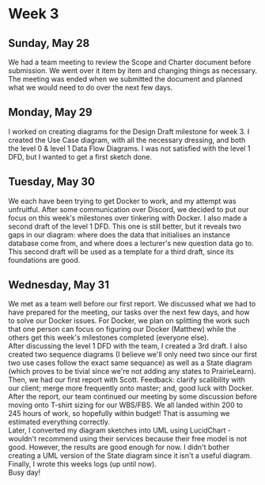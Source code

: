 # Week 3

## Sunday, May 28
We had a team meeting to review the Scope and Charter document before submission. We went over it item by item and changing things as necessary. The meeting was ended when we submitted the document and planned what we would need to do over the next few days.  

##  Monday, May 29
I worked on creating diagrams for the Design Draft milestone for week 3. I created the Use Case diagram, with all the necessary dressing, and both the level 0 & level 1 Data Flow Diagrams. I was not satisfied with the level 1 DFD, but I wanted to get a first sketch done.  

##  Tuesday, May 30
We each have been trying to get Docker to work, and my attempt was unfruitful. After some communication over Discord, we decided to put our focus on this week's milestones over tinkering with Docker.
I also made a second draft of the level 1 DFD. This one is still better, but it reveals two gaps in our diagram: where does the data that initialises an instance database come from, and where does a lecturer's new question data go to. This second draft will be used as a template for a third draft, since its foundations are good.  

##  Wednesday, May 31
We met as a team well before our first report. We discussed what we had to have prepared for the meeting, our tasks over the next few days, and how to solve our Docker issues. For Docker, we plan on splitting the work such that one person can focus on figuring our Docker (Matthew) while the others get this week's milestones completed (everyone else).  
After discussing the level 1 DFD with the team, I created a 3rd draft. I also created two sequence diagrams (I believe we'll only need two since our first two use cases follow the exact same sequance) as well as a State diagram (which proves to be tivial since we're not adding any states to PrairieLearn).  
Then, we had our first report with Scott. Feedback: clarify scalibility with our client; merge more frequently onto master; and, good luck with Docker.  
After the report, our team continued our meeting by some discussion before moving onto T-shirt sizing for our WBS/FBS. We all landed within 200 to 245 hours of work, so hopefully within budget! That is assuming we estimated everything correctly.  
Later, I converted my diagram sketches into UML using LucidChart - wouldn't recommend using their services because their free model is not good. However, the results are good enough for now. I didn't bother creating a UML version of the State diagram since it isn't a useful diagram.  
Finally, I wrote this weeks logs (up until now).  
Busy day!